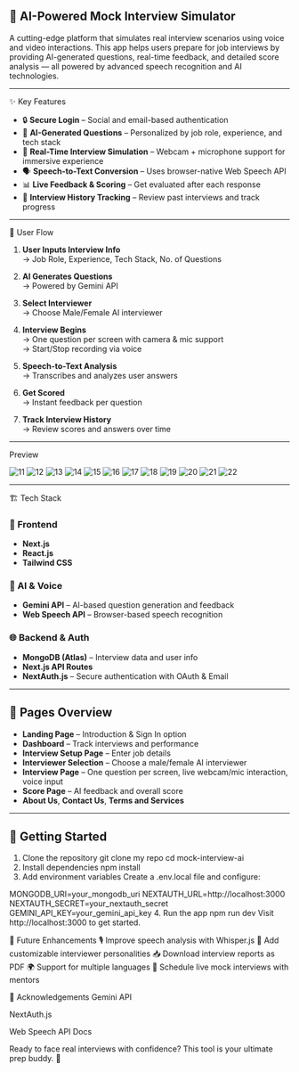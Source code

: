 <h2>🎤 AI-Powered Mock Interview Simulator</h2>

A cutting-edge platform that simulates real interview scenarios using voice and video interactions. This app helps users prepare for job interviews by providing AI-generated questions, real-time feedback, and detailed score analysis — all powered by advanced speech recognition and AI technologies.

---

✨ Key Features

- 🔒 **Secure Login** – Social and email-based authentication
- 🤖 **AI-Generated Questions** – Personalized by job role, experience, and tech stack
- 🎥 **Real-Time Interview Simulation** – Webcam + microphone support for immersive experience
- 🗣️ **Speech-to-Text Conversion** – Uses browser-native Web Speech API
- 📊 **Live Feedback & Scoring** – Get evaluated after each response
- 🧠 **Interview History Tracking** – Review past interviews and track progress

---

🧠 User Flow

1. **User Inputs Interview Info**  
   → Job Role, Experience, Tech Stack, No. of Questions

2. **AI Generates Questions**  
   → Powered by Gemini API

3. **Select Interviewer**  
   → Choose Male/Female AI interviewer

4. **Interview Begins**  
   → One question per screen with camera & mic support  
   → Start/Stop recording via voice

5. **Speech-to-Text Analysis**  
   → Transcribes and analyzes user answers

6. **Get Scored**  
   → Instant feedback per question

7. **Track Interview History**  
   → Review scores and answers over time

---

Preview

![11](https://github.com/user-attachments/assets/a452bcaf-4ef2-4c53-b367-71d830df12f3)
![12](https://github.com/user-attachments/assets/228da455-4be7-4446-a32e-7c0f4ed836bb)
![13](https://github.com/user-attachments/assets/fb54c6ee-4373-4264-a3c8-f01215fd0dd7)
![14](https://github.com/user-attachments/assets/5ff52aa4-791e-4c90-aabc-f083f5eb4de1)
![15](https://github.com/user-attachments/assets/10c01092-7aa2-4603-b33b-ba7849a2d8bd)
![16](https://github.com/user-attachments/assets/dffc507d-a444-46c2-8e90-5edd9cfd86c6)
![17](https://github.com/user-attachments/assets/904f53f4-6bfd-4b3d-9548-42fe070706bd)
![18](https://github.com/user-attachments/assets/ec9e92ad-b38e-49a5-bf3c-756d90745d28)
![19](https://github.com/user-attachments/assets/e18873c6-2f48-46de-ab6f-c00bc2bf2424)
![20](https://github.com/user-attachments/assets/9b6319db-4f5a-43c5-910a-1298d7830a96)
![21](https://github.com/user-attachments/assets/cc5efa32-08a2-4bd6-986a-2590ec7f849e)
![22](https://github.com/user-attachments/assets/45eedfd3-e226-464c-80e5-eac1d267c83e)

---

🏗️ Tech Stack

### 🎯 Frontend
- **Next.js**
- **React.js**
- **Tailwind CSS**

### 🧠 AI & Voice
- **Gemini API** – AI-based question generation and feedback
- **Web Speech API** – Browser-based speech recognition

### 🌐 Backend & Auth
- **MongoDB (Atlas)** – Interview data and user info
- **Next.js API Routes**
- **NextAuth.js** – Secure authentication with OAuth & Email

---

## 📄 Pages Overview

- **Landing Page** – Introduction & Sign In option
- **Dashboard** – Track interviews and performance
- **Interview Setup Page** – Enter job details
- **Interviewer Selection** – Choose a male/female AI interviewer
- **Interview Page** – One question per screen, live webcam/mic interaction, voice input
- **Score Page** – AI feedback and overall score
- **About Us**, **Contact Us**, **Terms and Services**

---

## 🚀 Getting Started

1. Clone the repository
git clone my repo
cd mock-interview-ai
2. Install dependencies
npm install
3. Add environment variables
Create a .env.local file and configure:

MONGODB_URI=your_mongodb_uri
NEXTAUTH_URL=http://localhost:3000
NEXTAUTH_SECRET=your_nextauth_secret
GEMINI_API_KEY=your_gemini_api_key
4. Run the app
npm run dev
Visit http://localhost:3000 to get started.

📌 Future Enhancements
🎙️ Improve speech analysis with Whisper.js
🧩 Add customizable interviewer personalities
📥 Download interview reports as PDF
🌍 Support for multiple languages
📅 Schedule live mock interviews with mentors

🙌 Acknowledgements
Gemini API

NextAuth.js

Web Speech API Docs

Ready to face real interviews with confidence? This tool is your ultimate prep buddy. 🎯
